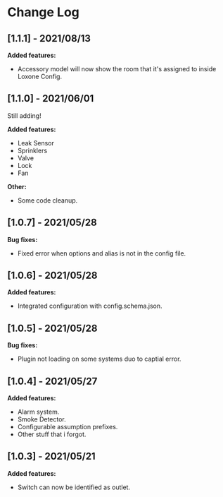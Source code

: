 
# Change Log

## [1.1.1] - 2021/08/13


**Added features:**

- Accessory model will now show the room that it's assigned to inside Loxone Config.

## [1.1.0] - 2021/06/01

Still adding!

**Added features:**
- Leak Sensor
- Sprinklers
- Valve
- Lock
- Fan

**Other:**
- Some code cleanup.

## [1.0.7] - 2021/05/28
  
**Bug fixes:**
- Fixed error when options and alias is not in the config file.

## [1.0.6] - 2021/05/28
  
**Added features:**
- Integrated configuration with config.schema.json.

## [1.0.5] - 2021/05/28
  
**Bug fixes:**
- Plugin not loading on some systems duo to captial error.

## [1.0.4] - 2021/05/27
  
**Added features:**
- Alarm system.
- Smoke Detector.
- Configurable assumption prefixes.
- Other stuff that i forgot.

## [1.0.3] - 2021/05/21
  
**Added features:**

- Switch can now be identified as outlet.